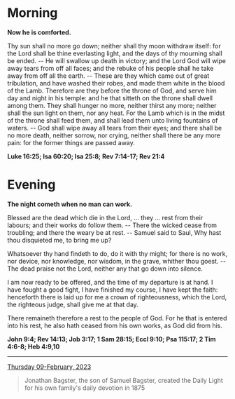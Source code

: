 # Morning

**Now he is comforted.**
 
Thy sun shall no more go down; neither shall thy moon withdraw itself: for the Lord shall be thine everlasting light, and the days of thy mourning shall be ended. -- He will swallow up death in victory; and the Lord God will wipe away tears from off all faces; and the rebuke of his people shall he take away from off all the earth. -- These are they which came out of great tribulation, and have washed their robes, and made them white in the blood of the Lamb. Therefore are they before the throne of God, and serve him day and night in his temple: and he that sitteth on the throne shall dwell among them. They shall hunger no more, neither thirst any more; neither shall the sun light on them, nor any heat. For the Lamb which is in the midst of the throne shall feed them, and shall lead them unto living fountains of waters. -- God shall wipe away all tears from their eyes; and there shall be no more death, neither sorrow, nor crying, neither shall there be any more pain: for the former things are passed away.  

**Luke 16:25; Isa 60:20; Isa 25:8; Rev 7:14-17; Rev 21:4**

# Evening

**The night cometh when no man can work.**
 
Blessed are the dead which die in the Lord, ... they ... rest from their labours; and their works do follow them. -- There the wicked cease from troubling; and there the weary be at rest. -- Samuel said to Saul, Why hast thou disquieted me, to bring me up?
 
Whatsoever thy hand findeth to do, do it with thy might; for there is no work, nor device, nor knowledge, nor wisdom, in the grave, whither thou goest. -- The dead praise not the Lord, neither any that go down into silence.
 
I am now ready to be offered, and the time of my departure is at hand. I have fought a good fight, I have finished my course, I have kept the faith: henceforth there is laid up for me a crown of righteousness, which the Lord, the righteous judge, shall give me at that day.
 
There remaineth therefore a rest to the people of God. For he that is entered into his rest, he also hath ceased from his own works, as God did from his.  

**John 9:4; Rev 14:13; Job 3:17; 1 Sam 28:15; Eccl 9:10; Psa 115:17; 2 Tim 4:6-8; Heb 4:9,10**

---

[Thursday 09-February, 2023](https://t.me/s/daily_light)

> Jonathan Bagster, the son of Samuel Bagster, created the Daily Light for his own family's daily devotion in 1875

